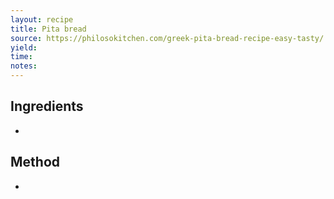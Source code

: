 ```yaml
---
layout: recipe
title: Pita bread
source: https://philosokitchen.com/greek-pita-bread-recipe-easy-tasty/
yield: 
time: 
notes: 
---
```


## Ingredients
- 

## Method
- 
